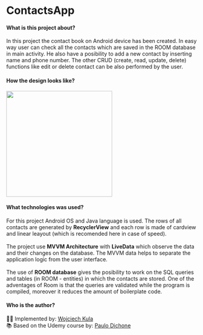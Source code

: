 # ContactsApp

#### What is this project about?

In this project the contact book on Android device has been created. In easy way user can check all the contacts which are saved in the ROOM database in main activity. He also have a posibility to add a new contact by inserting name and phone number. The other CRUD (create, read, update, delete) functions like edit or delete contact can be also performed by the user.

#### How the design looks like?

<img src="https://user-images.githubusercontent.com/45050205/114444251-eb689500-9bce-11eb-8531-702e2ce64f90.png" width="280">

#### What technologies was used?

For this project Android OS and Java language is used. The rows of all contacts are generated by **RecyclerView** and each row is made of cardview and linear leayout (which is recomended here in case of speed).<br><br>
The project use **MVVM Architecture** with **LiveData** which observe the data and their changes on the database. The MVVM data helps to separate the application logic from the user interface.<br> <br>
The use of **ROOM database** gives the posibility to work on the SQL queries and tables (in ROOM - entities) in which the contacts are stored. One of the adventages of Room is that the queries are validated while the program is compiled, moreover it reduces the amount of boilerplate code.

#### Who is the author?

👨‍💻 Implemented by: [Wojciech Kula]<br>
📚 Based on the Udemy course by: [Paulo Dichone]


[Paulo Dichone]: <https://www.udemy.com/user/paulodichone/>
[Wojciech Kula]: <https://www.linkedin.com/in/wojciechkula3/>
